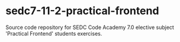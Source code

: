 # sedc7-11-2-practical-frontend
Source code repository for SEDC Code Academy 7.0 elective subject 'Practical Frontend' students exercises.
